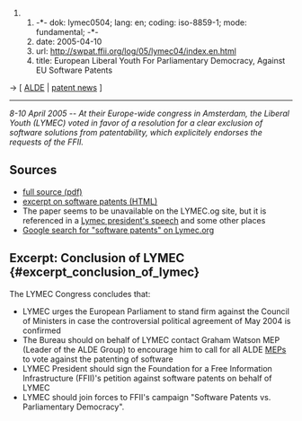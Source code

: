 1.  1.  -\*- dok: lymec0504; lang: en; coding: iso-8859-1; mode:
        fundamental; -\*-
    2.  date: 2005-04-10
    3.  url: <http://swpat.ffii.org/log/05/lymec04/index.en.html>
    4.  title: European Liberal Youth For Parliamentary Democracy,
        Against EU Software Patents

-\> \[ [ ALDE](AldeEn "wikilink") \| [ patent
news](SwpatcninoEn "wikilink") \]

------------------------------------------------------------------------

*8-10 April 2005 \-- At their Europe-wide congress in Amsterdam, the
Liberal Youth (LYMEC) voted in favor of a resolution for a clear
exclusion of software solutions from patentability, which explicitely
endorses the requests of the FFII.*

## Sources

-   [full source
    (pdf)](http://swpat.ffii.org/log/05/lymec04/lymec0504.pdf "wikilink")
-   [excerpt on software patents
    (HTML)](http://swpat.ffii.org/log/05/lymec04/ "wikilink")
-   The paper seems to be unavailable on the LYMEC.og site, but it is
    referenced in a [Lymec president\'s
    speech](http://www.lymec.org/repository/uploaded/LYMEC%20Newsletter%20-%20April%202005.htm "wikilink")
    and some other places
-   [Google search for \"software patents\" on
    Lymec.org](http://www.google.de/search?hl=de&biw=791&q=%22software+patents%22+site%3Alymec.org&btnG=Suche&meta= "wikilink")

## Excerpt: Conclusion of LYMEC {#excerpt_conclusion_of_lymec}

The LYMEC Congress concludes that:

-   LYMEC urges the European Parliament to stand firm against the
    Council of Ministers in case the controversial political agreement
    of May 2004 is confirmed
-   The Bureau should on behalf of LYMEC contact Graham Watson MEP
    (Leader of the ALDE Group) to encourage him to call for all ALDE
    [MEPs](MEPs "wikilink") to vote against the patenting of software
-   LYMEC President should sign the Foundation for a Free Information
    Infrastructure (FFII)\'s petition against software patents on behalf
    of LYMEC
-   LYMEC should join forces to FFII\'s campaign \"Software Patents vs.
    Parliamentary Democracy\".
